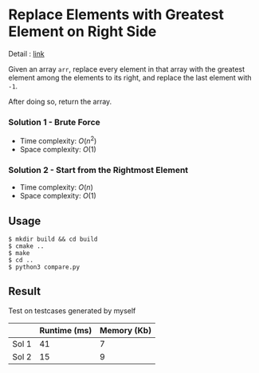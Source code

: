 # Replace Elements with Greatest Element on Right Side
Detail : [link](https://leetcode.com/problems/replace-elements-with-greatest-element-on-right-side/)

Given an array `arr`, replace every element in that array with the greatest element among the elements to its right, and replace the last element with `-1`.

After doing so, return the array.

### Solution 1 - Brute Force
* Time complexity: $O(n^2)$
* Space complexity: $O(1)$

### Solution 2 - Start from the Rightmost Element
* Time complexity: $O(n)$
* Space complexity: $O(1)$

## Usage
```shell
$ mkdir build && cd build
$ cmake ..
$ make
$ cd ..
$ python3 compare.py
```

## Result
Test on testcases generated by myself

|       |Runtime (ms) | Memory (Kb) |
|-------|-------------|-------------|
| Sol 1 | 41          | 7           |
| Sol 2 | 15          | 9           |